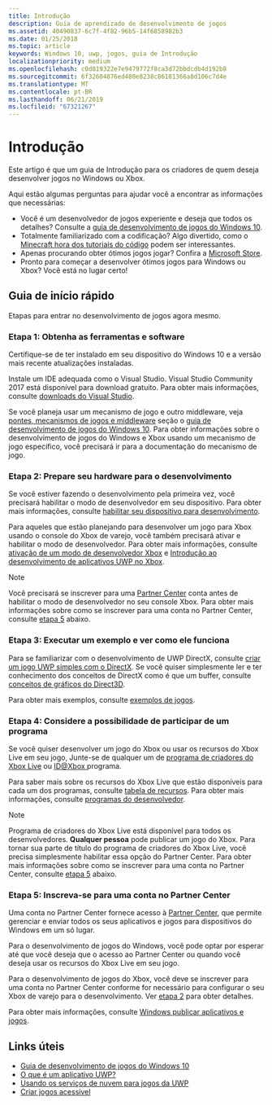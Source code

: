 ```yaml
---
title: Introdução
description: Guia de aprendizado de desenvolvimento de jogos
ms.assetid: 40490837-6c7f-4f82-96b5-14f6858982b3
ms.date: 01/25/2018
ms.topic: article
keywords: Windows 10, uwp, jogos, guia de Introdução
localizationpriority: medium
ms.openlocfilehash: c0d819322e7e9479772f8ca3d72bbdcdb4d192b8
ms.sourcegitcommit: 6f32604876ed480e8238c86101366a8d106c7d4e
ms.translationtype: MT
ms.contentlocale: pt-BR
ms.lasthandoff: 06/21/2019
ms.locfileid: "67321267"
---
```

# <a name="getting-started"></a>Introdução

Este artigo é que um guia de Introdução para os criadores de quem deseja desenvolver jogos no Windows ou Xbox. 

Aqui estão algumas perguntas para ajudar você a encontrar as informações que necessárias:
* Você é um desenvolvedor de jogos experiente e deseja que todos os detalhes? Consulte a [guia de desenvolvimento de jogos do Windows 10](e2e.md).
* Totalmente familiarizado com a codificação? Algo divertido, como o [Minecraft hora dos tutoriais do código](https://code.org/minecraft) podem ser interessantes.
* Apenas procurando obter ótimos jogos jogar? Confira a [Microsoft Store](https://www.microsoft.com/store).
* Pronto para começar a desenvolver ótimos jogos para Windows ou Xbox?  Você está no lugar certo!

## <a name="quick-start-guide"></a>Guia de início rápido

Etapas para entrar no desenvolvimento de jogos agora mesmo.

### <a name="step-1-get-the-software-and-tools"></a>Etapa 1: Obtenha as ferramentas e software

Certifique-se de ter instalado em seu dispositivo do Windows 10 e a versão mais recente atualizações instaladas.

Instale um IDE adequada como o Visual Studio. Visual Studio Community 2017 está disponível para download gratuito. Para obter mais informações, consulte [downloads do Visual Studio](https://visualstudio.microsoft.com/downloads/).

Se você planeja usar um mecanismo de jogo e outro middleware, veja [pontes, mecanismos de jogos e middleware](e2e.md#bridges-game-engines-and-middleware) seção o [guia de desenvolvimento de jogos do Windows 10](e2e.md). Para obter informações sobre o desenvolvimento de jogos do Windows e Xbox usando um mecanismo de jogo específico, você precisará ir para a documentação do mecanismo de jogo.

### <a name="step-2-prepare-your-hardware-for-development"></a>Etapa 2: Prepare seu hardware para o desenvolvimento

Se você estiver fazendo o desenvolvimento pela primeira vez, você precisará habilitar o modo de desenvolvedor em seu dispositivo. Para obter mais informações, consulte [habilitar seu dispositivo para desenvolvimento](../get-started/enable-your-device-for-development.md).

Para aqueles que estão planejando para desenvolver um jogo para Xbox usando o console do Xbox de varejo, você também precisará ativar e habilitar o modo de desenvolvedor. Para obter mais informações, consulte [ativação de um modo de desenvolvedor Xbox](../xbox-apps/devkit-activation.md) e [Introdução ao desenvolvimento de aplicativos UWP no Xbox](../xbox-apps/getting-started.md). 

> [!Note]
> Você precisará se inscrever para uma [Partner Center](https://partner.microsoft.com/dashboard) conta antes de habilitar o modo de desenvolvedor no seu console Xbox. Para obter mais informações sobre como se inscrever para uma conta no Partner Center, consulte [etapa 5](#step-5-sign-up-for-a-partner-center-account) abaixo.

### <a name="step-3-run-a-sample-and-see-how-it-works"></a>Etapa 3: Executar um exemplo e ver como ele funciona

Para se familiarizar com o desenvolvimento de UWP DirectX, consulte [criar um jogo UWP simples com o DirectX](tutorial--create-your-first-uwp-directx-game.md). Se você quiser simplesmente ler e ter conhecimento dos conceitos de DirectX como é que um buffer, consulte [conceitos de gráficos do Direct3D](../graphics-concepts/index.md).

Para obter mais exemplos, consulte [exemplos de jogos](e2e.md#game-samples).

### <a name="step-4-consider-joining-a-program"></a>Etapa 4: Considere a possibilidade de participar de um programa

Se você quiser desenvolver um jogo do Xbox ou usar os recursos do Xbox Live em seu jogo, Junte-se de qualquer um de [programa de criadores do Xbox Live](https://developer.microsoft.com/games/xbox/xboxlive/creator) ou [ ID@Xbox ](https://www.xbox.com/Developers/id) programa. 

Para saber mais sobre os recursos do Xbox Live que estão disponíveis para cada um dos programas, consulte [tabela de recursos](https://docs.microsoft.com/gaming/xbox-live/developer-program-overview.md#feature-table). Para obter mais informações, consulte [programas do desenvolvedor](e2e.md#developer-programs).

> [!Note]
> Programa de criadores do Xbox Live está disponível para todos os desenvolvedores. **Qualquer pessoa** pode publicar um jogo do Xbox. Para tornar sua parte de título do programa de criadores do Xbox Live, você precisa simplesmente habilitar essa opção do Partner Center. Para obter mais informações sobre como se inscrever para uma conta no Partner Center, consulte [etapa 5](#step-5-sign-up-for-a-partner-center-account) abaixo.

### <a name="step-5-sign-up-for-a-partner-center-account"></a>Etapa 5: Inscreva-se para uma conta no Partner Center

Uma conta no Partner Center fornece acesso à [Partner Center](https://partner.microsoft.com/dashboard), que permite gerenciar e enviar todos os seus aplicativos e jogos para dispositivos do Windows em um só lugar.

Para o desenvolvimento de jogos do Windows, você pode optar por esperar até que você deseja que o acesso ao Partner Center ou quando você deseja usar os recursos do Xbox Live em seu jogo.

Para o desenvolvimento de jogos do Xbox, você deve se inscrever para uma conta no Partner Center conforme for necessário para configurar o seu Xbox de varejo para o desenvolvimento. Ver [etapa 2](#step-2-prepare-your-hardware-for-development) para obter detalhes.

Para obter mais informações, consulte [Windows publicar aplicativos e jogos](../publish/index.md).

## <a name="useful-links"></a>Links úteis

* [Guia de desenvolvimento de jogos do Windows 10](e2e.md)
* [O que é um aplicativo UWP?](../get-started/universal-application-platform-guide.md)
* [Usando os serviços de nuvem para jogos da UWP](cloud-for-games.md)
* [Criar jogos acessível](accessibility-for-games.md)